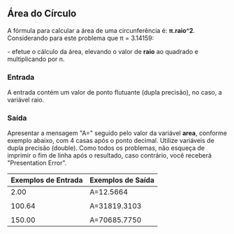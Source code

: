 ## Área do Círculo

A fórmula para calcular a área de uma circunferência é: **π.raio^2**. Considerando para este problema que π = 3.14159:

\- efetue o cálculo da área, elevando o valor de **raio** ao quadrado e multiplicando por n.

### Entrada

A entrada contém um valor de ponto flutuante (dupla precisão), no caso, a variável raio.

### Saída

Apresentar a mensagem "A=" seguido pelo valor da variável **area**, conforme exemplo abaixo, com 4 casas após o ponto decimal. Utilize variáveis de dupla precisão (double). Como todos os problemas, não esqueça de imprimir o fim de linha após o resultado, caso contrário, você receberá "Presentation Error".

|Exemplos de Entrada|Exemplos de Saída|
|:---               |:---             |
|2.00               |A=12.5664        |
|                   |                 |
|100.64             |A=31819.3103     |
|                   |                 |
|150.00             |A=70685.7750     |


